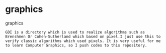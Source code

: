 # graphics
graphics

	GDI is a directory which is used to realize algorithms such as Brenshmen Or Cohen-Sutherland which based on pixel.I just use this to verify classic algorithms which used pixels. It is very useful for me to learn Computer Graphics, so I push codes to this repository.

